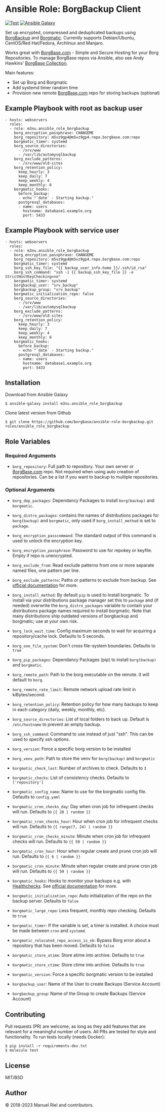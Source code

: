 # Ansible Role: BorgBackup Client

[![Test](https://github.com/borgbase/ansible-role-borgbackup/actions/workflows/main.yml/badge.svg)](https://github.com/borgbase/ansible-role-borgbackup/actions/workflows/main.yml) [![Ansible Galaxy](https://img.shields.io/ansible/role/48519)](https://galaxy.ansible.com/m3nu/ansible_role_borgbackup)

Set up encrypted, compressed and deduplicated backups using [BorgBackup](https://borgbackup.readthedocs.io/en/stable/) and [Borgmatic](https://github.com/witten/borgmatic). Currently supports Debian/Ubuntu, CentOS/Red Hat/Fedora, Archlinux and Manjaro.

Works great with [BorgBase.com](https://www.borgbase.com) - Simple and Secure Hosting for your Borg Repositories. To manage BorgBase repos via Ansible, also see Andy Hawkins' [BorgBase Collection](https://galaxy.ansible.com/adhawkins/borgbase).

Main features:
- Set up Borg and Borgmatic
- Add systemd timer random time
- Provision new remote [BorgBase.com](https://www.borgbase.com) repo for storing backups (optional)


## Example Playbook with root as backup user

```
- hosts: webservers
  roles:
  - role: m3nu.ansible_role_borgbackup
    borg_encryption_passphrase: CHANGEME
    borg_repository: m5vz9gp4@m5vz9gp4.repo.borgbase.com:repo
    borgmatic_timer: systemd
    borg_source_directories:
      - /srv/www
      - /var/lib/automysqlbackup
    borg_exclude_patterns:
      - /srv/www/old-sites
    borg_retention_policy:
      keep_hourly: 3
      keep_daily: 7
      keep_weekly: 4
      keep_monthly: 6
    borgmatic_hooks:
      before_backup:
      - echo "`date` - Starting backup."
      postgresql_databases:
      - name: users
        hostname: database1.example.org
        port: 5433
```

## Example Playbook with service user
```
- hosts: webservers
  roles:
  - role: m3nu.ansible_role_borgbackup
    borg_encryption_passphrase: CHANGEME
    borg_repository: m5vz9gp4@m5vz9gp4.repo.borgbase.com:repo
    borgmatic_timer: systemd
    borg_ssh_key_file: "{{ backup_user_info.home }}/.ssh/id_rsa"
    borg_ssh_command: "ssh -i {{ backup_ssh_key_file }} -o StrictHostKeyChecking=no"
    borgmatic_timer: systemd
    borgbackup_user: "srv_backup"
    borgbackup_group: "srv_backup"
    borgmatic_initialization_repo: false
    borg_source_directories:
      - /srv/www
      - /var/lib/automysqlbackup
    borg_exclude_patterns:
      - /srv/www/old-sites
    borg_retention_policy:
      keep_hourly: 3
      keep_daily: 7
      keep_weekly: 4
      keep_monthly: 6
    borgmatic_hooks:
      before_backup:
      - echo "`date` - Starting backup."
      postgresql_databases:
      - name: users
        hostname: database1.example.org
        port: 5433
```

## Installation

Download from Ansible Galaxy
```
$ ansible-galaxy install m3nu.ansible_role_borgbackup
```

Clone latest version from Github
```
$ git clone https://github.com/borgbase/ansible-role-borgbackup.git roles/ansible_role_borgbackup
```


## Role Variables

### Required Arguments
- `borg_repository`: Full path to repository. Your own server or [BorgBase.com](https://www.borgbase.com) repo. Not required when using auto creation of repositories. Can be a list if you want to backup to multiple repositories.


### Optional Arguments
- `borg_dep_packages`: Dependancy Packages to install `borg(backup)` and `borgmatic`.
- `borg_distro_packages`: contains the names of distributions packages for `borg(backup)` and `borgmatic`, only used if `borg_install_method` is set to `package`.
- `borg_encryption_passcommand`: The standard output of this command is used to unlock the encryption key.
- `borg_encryption_passphrase`: Password to use for repokey or keyfile. Empty if repo is unencrypted.
- `borg_exclude_from`: Read exclude patterns from one or more separate named files, one pattern per line.
- `borg_exclude_patterns`: Paths or patterns to exclude from backup. See [official documentation](https://borgbackup.readthedocs.io/en/stable/usage/help.html#borg-help-patterns) for more.
- `borg_install_method`: By default `pip` is used to install borgmatic. To install via your distributions package manager set this to `package` and (if needed) overwrite the `borg_distro_packages` variable to contain your distributions package names required to install borgmatic. Note that many distributions ship outdated versions of borgbackup and borgmatic; use at your own risk.
- `borg_lock_wait_time`: Config maximum seconds to wait for acquiring a repository/cache lock. Defaults to 5 seconds.
- `borg_one_file_system`: Don't cross file-system boundaries. Defaults to `true`
- `borg_pip_packages`: Dependancy Packages (pip) to install `borg(backup)` and `borgmatic`.
- `borg_remote_path`: Path to the borg executable on the remote. It will default to `borg`.
- `borg_remote_rate_limit`: Remote network upload rate limit in kiBytes/second.
- `borg_retention_policy`: Retention policy for how many backups to keep in each category (daily, weekly, monthly, etc).
- `borg_source_directories`: List of local folders to back up. Default is `/etc/hostname` to prevent an empty backup.
- `borg_ssh_command`: Command to use instead of just "ssh". This can be used to specify ssh options.
- `borg_version`: Force a specific borg version to be installed
- `borg_venv_path`: Path to store the venv for `borg(backup)` and `borgmatic`

- `borgmatic_check_last`: Number of archives to check. Defaults to `3`
- `borgmatic_checks`: List of consistency checks. Defaults to `['repository']`
- `borgmatic_config_name`: Name to use for the borgmatic config file. Defaults to `config.yaml`
- `borgmatic_cron_checks_day`: Day when cron job for infrequent checks will run. Defaults to `{{ 28 | random }}`
- `borgmatic_cron_checks_hour`: Hour when cron job for infrequent checks will run. Defaults to `{{ range(7, 24) | random }}`
- `borgmatic_cron_checks_minute`: Minute when cron job for infrequent checks will run. Defaults to  `{{ 59 | random }}`
- `borgmatic_cron_hour`: Hour when regular create and prune cron job will run. Defaults to `{{ 6 | random }}`
- `borgmatic_cron_minute`: Minute when regular create and prune cron job will run. Defaults to  `{{ 59 | random }}`
- `borgmatic_hooks`: Hooks to monitor your backups e.g. with [Healthchecks](https://healthchecks.io/). See [official documentation](https://torsion.org/borgmatic/docs/how-to/monitor-your-backups/) for more.
- `borgmatic_initialization_repo`: Auto initialization of the repo on the backup server. Defaults to `false`
- `borgmatic_large_repo`: Less frequent, monthly repo checking. Defaults to `true`
- `borgmatic_timer`: If the variable is set, a timer is installed. A choice must be made between `cron` and `systemd`.
- `borgmatic_relocated_repo_access_is_ok`: Bypass Borg error about a repository that has been moved. Defaults to `false`
- `borgmatic_store_atime`: Store atime into archive. Defaults to `true`
- `borgmatic_store_ctime`: Store ctime into archive. Defaults to `true`
- `borgmatic_version`: Force a specific borgmatic version to be installed

- `borgbackup_user`: Name of the User to create Backups (Service Account)
- `borgbackup_group`: Name of the Group to create Backups (Service Account)


## Contributing

Pull requests (PR) are welcome, as long as they add features that are relevant for a meaningful number of users. All PRs are tested for style and functionality. To run tests locally (needs Docker):

```
$ pip install -r requirements-dev.txt
$ molecule test
```

## License

MIT/BSD

## Author

© 2018-2023 Manuel Riel and contributors.
